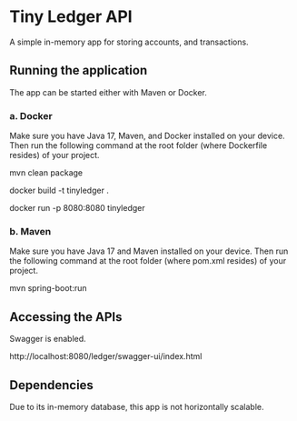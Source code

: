 # Tiny Ledger API

A simple in-memory app for storing accounts, and transactions.


## Running the application

The app can be started either with Maven or Docker.

### a. Docker
Make sure you have Java 17, Maven, and Docker installed on your device. Then run the following command at the root folder (where Dockerfile resides) of your project.

mvn clean package

docker build -t tinyledger .

docker run -p 8080:8080 tinyledger



### b. Maven

Make sure you have Java 17 and Maven installed on your device. Then run the following command at the root folder (where pom.xml resides) of your project.

mvn spring-boot:run

## Accessing the APIs

Swagger is enabled.

http://localhost:8080/ledger/swagger-ui/index.html


## Dependencies
Due to its in-memory database, this app is not horizontally scalable.



